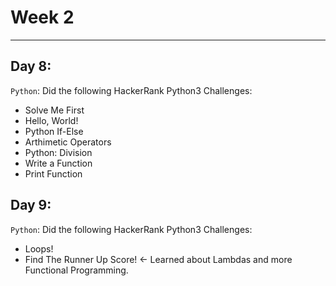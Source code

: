# Week 2
---

## Day 8:
`Python`: Did the following HackerRank Python3 Challenges:
- Solve Me First
- Hello, World!
- Python If-Else
- Arthimetic Operators
- Python: Division
- Write a Function
- Print Function

## Day 9:
`Python`: Did the following HackerRank Python3 Challenges: 
- Loops!
- Find The Runner Up Score! <- Learned about Lambdas and more Functional Programming.


